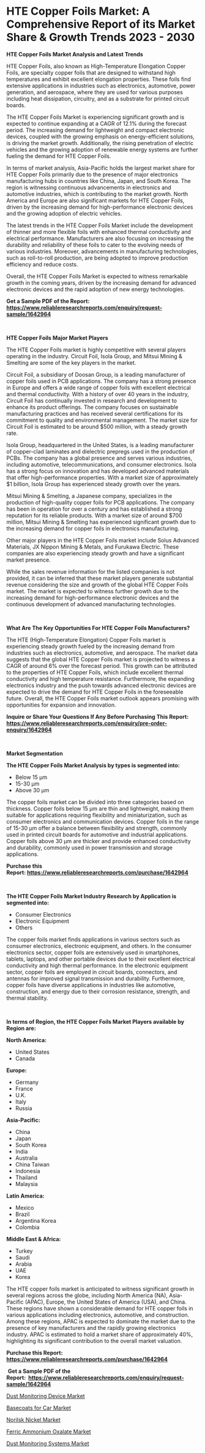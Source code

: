 <p><h1>HTE Copper Foils Market: A Comprehensive Report of its Market Share & Growth Trends 2023 - 2030</h1></p><p><strong>HTE Copper Foils Market Analysis and Latest Trends</strong></p>
<p><p>HTE Copper Foils, also known as High-Temperature Elongation Copper Foils, are specialty copper foils that are designed to withstand high temperatures and exhibit excellent elongation properties. These foils find extensive applications in industries such as electronics, automotive, power generation, and aerospace, where they are used for various purposes including heat dissipation, circuitry, and as a substrate for printed circuit boards.</p><p>The HTE Copper Foils Market is experiencing significant growth and is expected to continue expanding at a CAGR of 12.1% during the forecast period. The increasing demand for lightweight and compact electronic devices, coupled with the growing emphasis on energy-efficient solutions, is driving the market growth. Additionally, the rising penetration of electric vehicles and the growing adoption of renewable energy systems are further fueling the demand for HTE Copper Foils.</p><p>In terms of market analysis, Asia-Pacific holds the largest market share for HTE Copper Foils primarily due to the presence of major electronics manufacturing hubs in countries like China, Japan, and South Korea. The region is witnessing continuous advancements in electronics and automotive industries, which is contributing to the market growth. North America and Europe are also significant markets for HTE Copper Foils, driven by the increasing demand for high-performance electronic devices and the growing adoption of electric vehicles.</p><p>The latest trends in the HTE Copper Foils Market include the development of thinner and more flexible foils with enhanced thermal conductivity and electrical performance. Manufacturers are also focusing on increasing the durability and reliability of these foils to cater to the evolving needs of various industries. Moreover, advancements in manufacturing technologies, such as roll-to-roll production, are being adopted to improve production efficiency and reduce costs.</p><p>Overall, the HTE Copper Foils Market is expected to witness remarkable growth in the coming years, driven by the increasing demand for advanced electronic devices and the rapid adoption of new energy technologies.</p></p>
<p><strong>Get a Sample PDF of the Report:&nbsp; <a href="https://www.reliableresearchreports.com/enquiry/request-sample/1642964">https://www.reliableresearchreports.com/enquiry/request-sample/1642964</a></strong></p>
<p>&nbsp;</p>
<p><strong>HTE Copper Foils Major Market Players</strong></p>
<p><p>The HTE Copper Foils market is highly competitive with several players operating in the industry. Circuit Foil, Isola Group, and Mitsui Mining & Smelting are some of the key players in the market. </p><p>Circuit Foil, a subsidiary of Doosan Group, is a leading manufacturer of copper foils used in PCB applications. The company has a strong presence in Europe and offers a wide range of copper foils with excellent electrical and thermal conductivity. With a history of over 40 years in the industry, Circuit Foil has continually invested in research and development to enhance its product offerings. The company focuses on sustainable manufacturing practices and has received several certifications for its commitment to quality and environmental management. The market size for Circuit Foil is estimated to be around $500 million, with a steady growth rate.</p><p>Isola Group, headquartered in the United States, is a leading manufacturer of copper-clad laminates and dielectric prepregs used in the production of PCBs. The company has a global presence and serves various industries, including automotive, telecommunications, and consumer electronics. Isola has a strong focus on innovation and has developed advanced materials that offer high-performance properties. With a market size of approximately $1 billion, Isola Group has experienced steady growth over the years.</p><p>Mitsui Mining & Smelting, a Japanese company, specializes in the production of high-quality copper foils for PCB applications. The company has been in operation for over a century and has established a strong reputation for its reliable products. With a market size of around $700 million, Mitsui Mining & Smelting has experienced significant growth due to the increasing demand for copper foils in electronics manufacturing.</p><p>Other major players in the HTE Copper Foils market include Solus Advanced Materials, JX Nippon Mining & Metals, and Furukawa Electric. These companies are also experiencing steady growth and have a significant market presence.</p><p>While the sales revenue information for the listed companies is not provided, it can be inferred that these market players generate substantial revenue considering the size and growth of the global HTE Copper Foils market. The market is expected to witness further growth due to the increasing demand for high-performance electronic devices and the continuous development of advanced manufacturing technologies.</p></p>
<p>&nbsp;</p>
<p><strong>What Are The Key Opportunities For HTE Copper Foils Manufacturers?</strong></p>
<p><p>The HTE (High-Temperature Elongation) Copper Foils market is experiencing steady growth fueled by the increasing demand from industries such as electronics, automotive, and aerospace. The market data suggests that the global HTE Copper Foils market is projected to witness a CAGR of around 6% over the forecast period. This growth can be attributed to the properties of HTE Copper Foils, which include excellent thermal conductivity and high temperature resistance. Furthermore, the expanding electronics industry and the push towards advanced electronic devices are expected to drive the demand for HTE Copper Foils in the foreseeable future. Overall, the HTE Copper Foils market outlook appears promising with opportunities for expansion and innovation.</p></p>
<p><strong>Inquire or Share Your Questions If Any Before Purchasing This Report: <a href="https://www.reliableresearchreports.com/enquiry/pre-order-enquiry/1642964">https://www.reliableresearchreports.com/enquiry/pre-order-enquiry/1642964</a></strong></p>
<p>&nbsp;</p>
<p><strong>Market Segmentation</strong></p>
<p><strong>The HTE Copper Foils Market Analysis by types is segmented into:</strong></p>
<p><ul><li>Below 15 μm</li><li>15-30 μm</li><li>Above 30 μm</li></ul></p>
<p><p>The copper foils market can be divided into three categories based on thickness. Copper foils below 15 μm are thin and lightweight, making them suitable for applications requiring flexibility and miniaturization, such as consumer electronics and communication devices. Copper foils in the range of 15-30 μm offer a balance between flexibility and strength, commonly used in printed circuit boards for automotive and industrial applications. Copper foils above 30 μm are thicker and provide enhanced conductivity and durability, commonly used in power transmission and storage applications.</p></p>
<p><strong>Purchase this Report:&nbsp;<a href="https://www.reliableresearchreports.com/purchase/1642964">https://www.reliableresearchreports.com/purchase/1642964</a></strong></p>
<p>&nbsp;</p>
<p><strong>The HTE Copper Foils Market Industry Research by Application is segmented into:</strong></p>
<p><ul><li>Consumer Electronics</li><li>Electronic Equipment</li><li>Others</li></ul></p>
<p><p>The copper foils market finds applications in various sectors such as consumer electronics, electronic equipment, and others. In the consumer electronics sector, copper foils are extensively used in smartphones, tablets, laptops, and other portable devices due to their excellent electrical conductivity and high thermal performance. In the electronic equipment sector, copper foils are employed in circuit boards, connectors, and antennas for improved signal transmission and durability. Furthermore, copper foils have diverse applications in industries like automotive, construction, and energy due to their corrosion resistance, strength, and thermal stability.</p></p>
<p>&nbsp;</p>
<p><strong>In terms of Region, the HTE Copper Foils Market Players available by Region are:</strong></p>
<p>
    <p> <strong> North America: </strong>
        <ul>
            <li>United States</li>
            <li>Canada</li>
        </ul>
        </p> 
    <p> <strong> Europe: </strong>
        <ul>
            <li>Germany</li>
            <li>France</li>
            <li>U.K.</li>
            <li>Italy</li>
            <li>Russia</li>
        </ul>
        </p> 
    <p> <strong> Asia-Pacific: </strong>
        <ul>
            <li>China</li>
            <li>Japan</li>
            <li>South Korea</li>
            <li>India</li>
            <li>Australia</li>
            <li>China Taiwan</li>
            <li>Indonesia</li>
            <li>Thailand</li>
            <li>Malaysia</li>
        </ul>
        </p> 
    <p> <strong> Latin America: </strong>
        <ul>
            <li>Mexico</li>
            <li>Brazil</li>
            <li>Argentina Korea</li>
            <li>Colombia</li>
        </ul>
        </p> 
    <p> <strong> Middle East & Africa: </strong>
        <ul>
            <li>Turkey</li>
            <li>Saudi</li>
            <li>Arabia</li>
            <li>UAE</li>
            <li>Korea</li>
        </ul>
    </p>
    </p>
<p><p>The HTE copper foils market is anticipated to witness significant growth in several regions across the globe, including North America (NA), Asia-Pacific (APAC), Europe, the United States of America (USA), and China. These regions have shown a considerable demand for HTE copper foils in various applications including electronics, automotive, and construction. Among these regions, APAC is expected to dominate the market due to the presence of key manufacturers and the rapidly growing electronics industry. APAC is estimated to hold a market share of approximately 40%, highlighting its significant contribution to the overall market valuation.</p></p>
<p><strong>Purchase this Report: <a href="https://www.reliableresearchreports.com/purchase/1642964">https://www.reliableresearchreports.com/purchase/1642964</a></strong></p>
<p>&nbsp;<strong>Get a Sample PDF of the Report:&nbsp;&nbsp;<a href="https://www.reliableresearchreports.com/enquiry/request-sample/1642964">https://www.reliableresearchreports.com/enquiry/request-sample/1642964</a></strong></p>
<p><strong></strong></p>
<p><p><a href="https://medium.com/@jqgvpygpb56374/dust-monitoring-device-market-share-evolution-and-market-growth-trends-2023-2030-faa952257d17">Dust Monitoring Device Market</a></p><p><a href="https://medium.com/@nicholasstewart02/basecoats-for-car-market-research-report-its-history-and-forecast-2023-to-2030-fdd1a80f4052">Basecoats for Car Market</a></p><p><a href="https://medium.com/@dylangilbert65/norilsk-nickel-nbsp-market-focuses-on-market-share-size-and-projected-forecast-till-2030-99a12f942a09">Norilsk Nickel Market</a></p><p><a href="https://medium.com/@jeremybates83/ferric-ammonium-oxalate-market-comprehensive-assessment-by-type-application-and-geography-5c7612da054f">Ferric Ammonium Oxalate Market</a></p><p><a href="https://medium.com/@bobbyrobinson56/dust-monitoring-systems-market-comprehensive-assessment-by-type-application-and-geography-d7b64cb2f26a">Dust Monitoring Systems Market</a></p></p>